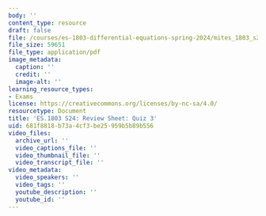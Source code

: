 ```yaml
---
body: ''
content_type: resource
draft: false
file: /courses/es-1803-differential-equations-spring-2024/mites_1803_s24_review-q3.pdf
file_size: 59651
file_type: application/pdf
image_metadata:
  caption: ''
  credit: ''
  image-alt: ''
learning_resource_types:
- Exams
license: https://creativecommons.org/licenses/by-nc-sa/4.0/
resourcetype: Document
title: 'ES.1803 S24: Review Sheet: Quiz 3'
uid: 681f8818-b73a-4cf3-be25-959b5b89b556
video_files:
  archive_url: ''
  video_captions_file: ''
  video_thumbnail_file: ''
  video_transcript_file: ''
video_metadata:
  video_speakers: ''
  video_tags: ''
  youtube_description: ''
  youtube_id: ''
---
```

